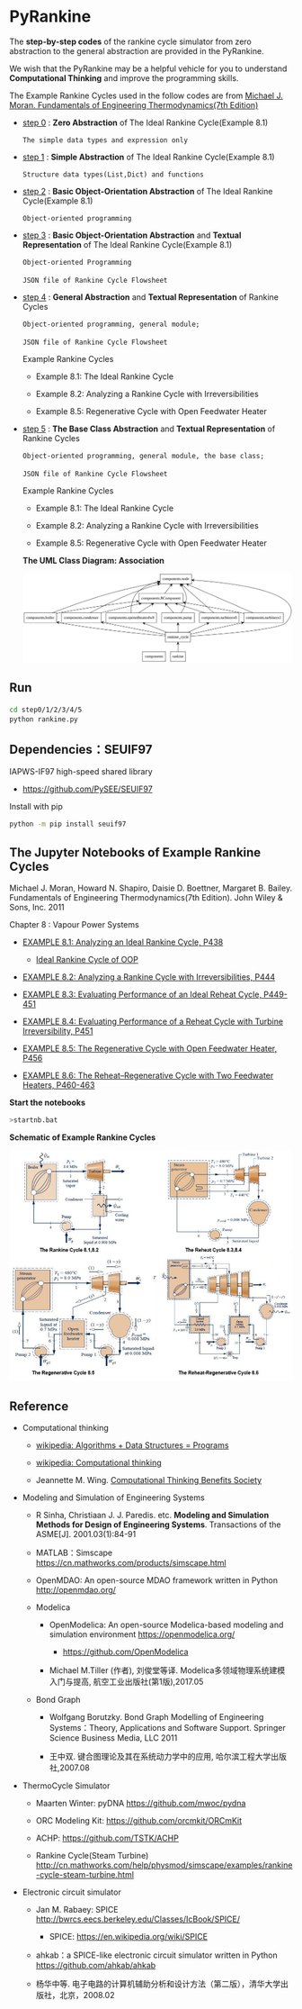 # PyRankine

The **step-by-step codes** of the rankine cycle simulator from zero abstraction to the general abstraction are provided in the  PyRankine.
 
We wish that the PyRankine may be a helpful vehicle for  you to understand **Computational Thinking** and improve the programming skills.

The Example Rankine Cycles used in the follow codes are from [Michael J. Moran. Fundamentals of Engineering Thermodynamics(7th Edition)](#the-jupyter-notebooks-of-example-rankine-cycles) 

* [step 0](./step0) :  **Zero Abstraction** of The Ideal Rankine Cycle(Example 8.1)

      The simple data types and expression only 

* [step 1](./step1)  : **Simple Abstraction** of The Ideal Rankine Cycle(Example 8.1)

      Structure data types(List,Dict) and functions
      
* [step 2](./step2) : **Basic Object-Orientation Abstraction** of The Ideal Rankine Cycle(Example 8.1) 

      Object-oriented programming 
     
* [step 3](./step3)  : **Basic Object-Orientation Abstraction**  and **Textual Representation** of The Ideal Rankine Cycle(Example 8.1)
     
      Object-oriented Programming 
      
      JSON file of Rankine Cycle Flowsheet
                        
* [step 4](./step4) : **General Abstraction** and **Textual Representation** of Rankine Cycles
      
      Object-oriented programming, general module; 
      
      JSON file of Rankine Cycle Flowsheet
      
    Example Rankine Cycles    
   
    * Example 8.1: The Ideal Rankine Cycle
      
    * Example 8.2: Analyzing a Rankine Cycle with Irreversibilities
      
    * Example 8.5: Regenerative Cycle with Open Feedwater Heater    
 
* [step 5](./step5) : **The Base Class Abstraction**  and **Textual Representation** of Rankine Cycles

      Object-oriented programming, general module, the base class; 
      
      JSON file of Rankine Cycle Flowsheet 
    
    Example Rankine Cycles    
   
    * Example 8.1: The Ideal Rankine Cycle
      
    * Example 8.2: Analyzing a Rankine Cycle with Irreversibilities
      
    * Example 8.5: Regenerative Cycle with Open Feedwater Heater 
    
    **The UML Class Diagram: Association**

    ![The UML Class Diagram: Association](./step5/uml/packages.svg)

 
## Run

```bash
cd step0/1/2/3/4/5
python rankine.py
``` 

## Dependencies：SEUIF97

IAPWS-IF97 high-speed shared library

  * https://github.com/PySEE/SEUIF97

Install with pip
```bash
python -m pip install seuif97
```

## The Jupyter Notebooks of Example Rankine Cycles

Michael J. Moran, Howard N. Shapiro, Daisie D. Boettner, Margaret B. Bailey. Fundamentals of Engineering Thermodynamics(7th Edition). John Wiley & Sons, Inc. 2011

Chapter 8 : Vapour Power Systems 

* [EXAMPLE 8.1: Analyzing an Ideal Rankine Cycle, P438](http://nbviewer.jupyter.org/github/PySEE/PyRankine/blob/master/notebook/RankineCycle81-82-Step0-1.ipynb)

    * [Ideal Rankine Cycle of OOP](http://nbviewer.jupyter.org/github/PySEE/PyRankine/blob/master/notebook/RankineCycle81-Step2.ipynb)

* [EXAMPLE 8.2: Analyzing a Rankine Cycle with Irreversibilities,  P444](http://nbviewer.jupyter.org/github/PySEE/PyRankine/blob/master/notebook/RankineCycle81-82-Step0-1.ipynb)

* [EXAMPLE 8.3: Evaluating Performance of an Ideal Reheat Cycle, P449-451](http://nbviewer.jupyter.org/github/PySEE/PyRankine/blob/master/notebook/RankineCycle83-84-Step0.ipynb)

* [EXAMPLE 8.4: Evaluating Performance of a Reheat Cycle with Turbine Irreversibility, P451](http://nbviewer.jupyter.org/github/PySEE/PyRankine/blob/master/notebook/RankineCycle83-84-Step0.ipynb)

* [EXAMPLE 8.5: The Regenerative Cycle with Open Feedwater Heater, P456](http://nbviewer.jupyter.org/github/PySEE/PyRankine/blob/master/notebook/RankineCycle85-Step0.ipynb)

* [EXAMPLE 8.6: The Reheat–Regenerative Cycle with Two Feedwater Heaters, P460-463](http://nbviewer.jupyter.org/github/PySEE/PyRankine/blob/master/notebook/RankineCycle86-Step0.ipynb)

**Start  the notebooks**

```bash
>startnb.bat
```

**Schematic of Example Rankine Cycles**

![rankines](./notebook/img/rankines.jpg)

## Reference

* Computational thinking

  * [wikipedia: Algorithms + Data Structures = Programs]( https://en.wikipedia.org/wiki/Algorithms_%2B_Data_Structures_%3D_Programs)

  * [wikipedia: Computational thinking]( https://en.wikipedia.org/wiki/Computational_thinking)

  * Jeannette M. Wing. [Computational Thinking Benefits Society]( http://socialissues.cs.toronto.edu/index.html%3Fp=279.html)

* Modeling and Simulation of Engineering Systems

  * R Sinha, Christiaan J. J. Paredis. etc. **Modeling and Simulation Methods for Design of Engineering Systems**. Transactions of the ASME[J]. 2001.03(1):84-91
 
  * MATLAB：Simscape https://cn.mathworks.com/products/simscape.html  

  * OpenMDAO: An open-source MDAO framework written in Python  http://openmdao.org/

  * Modelica
  
    * OpenModelica: An open-source Modelica-based modeling and simulation environment https://openmodelica.org/

      * https://github.com/OpenModelica

    * Michael M.Tiller (作者),  刘俊堂等译. Modelica多领域物理系统建模入门与提高, 航空工业出版社(第1版),2017.05

  * Bond Graph
    * Wolfgang Borutzky. Bond Graph Modelling of Engineering Systems：Theory, Applications and Software Support. Springer Science Business Media, LLC 2011

    * 王中双. 键合图理论及其在系统动力学中的应用, 哈尔滨工程大学出版社,2007.08

* ThermoCycle Simulator 

    * Maarten Winter: pyDNA https://github.com/mwoc/pydna

    * ORC Modeling Kit: https://github.com/orcmkit/ORCmKit

    * ACHP: https://github.com/TSTK/ACHP 

    * Rankine Cycle(Steam Turbine) http://cn.mathworks.com/help/physmod/simscape/examples/rankine-cycle-steam-turbine.html

*  Electronic circuit simulator 

   * Jan M. Rabaey: SPICE http://bwrcs.eecs.berkeley.edu/Classes/IcBook/SPICE/

      * SPICE: https://en.wikipedia.org/wiki/SPICE

   * ahkab：a SPICE-like electronic circuit simulator written in Python https://github.com/ahkab/ahkab

   * 杨华中等. 电子电路的计算机辅助分析和设计方法（第二版），清华大学出版社，北京，2008.02


